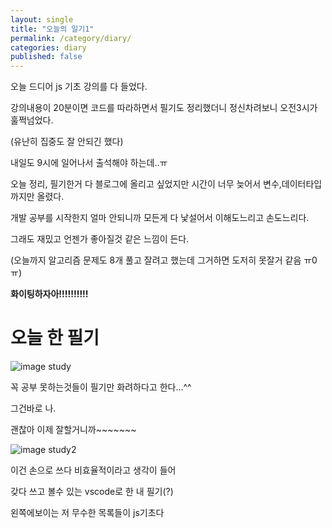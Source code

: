 ```yaml
---
layout: single
title: "오늘의 일기1"
permalink: /category/diary/
categories: diary
published: false
---
```


오늘 드디어 js 기초 강의를 다 들었다.

강의내용이 20분이면 코드를 따라하면서 필기도 정리했더니 정신차려보니 오전3시가 훌쩍넘었다.

(유난히 집중도 잘 안되긴 했다)

내일도 9시에 일어나서 출석해야 하는데..ㅠ

오늘 정리, 필기한거 다 블로그에 올리고 싶었지만 시간이 너무 늦어서 변수,데이터타입 까지만 올렸다.

개발 공부를 시작한지 얼마 안되니까 모든게 다 낯설어서 이해도느리고 손도느리다.

그래도 재밌고 언젠가 좋아질것 같은 느낌이 든다.

(오늘까지 알고리즘 문제도 8개 풀고 잘려고 했는데 그거하면 도저히 못잘거 같음 ㅠ0ㅠ)

**화이팅하자아!!!!!!!!!!**

# 오늘 한 필기

![image study](https://ifh.cc/g/PMXQbr.jpg)

꼭 공부 못하는것들이 필기만 화려하다고 한다...^^

그건바로 나.

괜찮아 이제 잘할거니까~~~~~~~

![image study2](https://ifh.cc/g/GOKNFx.png)

이건 손으로 쓰다 비효율적이라고 생각이 들어

갖다 쓰고 볼수 있는 vscode로 한 내 필기(?)

왼쪽에보이는 저 무수한 목록들이 js기초다

